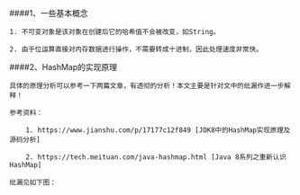 
####1、一些基本概念

    1. 不可变对象是该对象在创建后它的哈希值不会被改变，如String。
    
    2. 由于位运算直接对内存数据进行操作，不需要转成十进制，因此处理速度非常快。
    
####2、HashMap的实现原理


    具体的原理分析可以参考一下两篇文章，有透彻的分析！本文主要是针对文中的纰漏作进一步解释！
    
    参考资料：
    
        1. https://www.jianshu.com/p/17177c12f849 [JDK8中的HashMap实现原理及源码分析]
        
        2. https://tech.meituan.com/java-hashmap.html [Java 8系列之重新认识HashMap]
        
    纰漏见如下图：
    
    